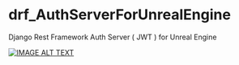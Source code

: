 # drf_AuthServerForUnrealEngine
Django Rest Framework Auth Server ( JWT ) for Unreal Engine


[![IMAGE ALT TEXT](https://i9.ytimg.com/vi/Y83z6e1Pof0/mq2.jpg?sqp=CMiFxosG&rs=AOn4CLABS64R8ehzaCOTn5fGRFqGHWXN2A)](https://www.youtube.com/watch?v=Y83z6e1Pof0 "HOWTO: Unreal Engine 4.27 + Django Auth Server + JWT( Json Web Tokens )")

